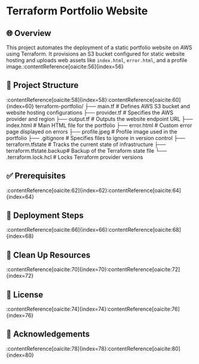 # Terraform Portfolio Website

## 🌐 Overview

This project automates the deployment of a static portfolio website on AWS using Terraform. It provisions an S3 bucket configured for static website hosting and uploads web assets like `index.html`, `error.html`, and a profile image.:contentReference[oaicite:56]{index=56}

## 📁 Project Structure

:contentReference[oaicite:58]{index=58}:contentReference[oaicite:60]{index=60}
terraform-portfolio/
├── main.tf                 # Defines AWS S3 bucket and website hosting configurations
├── provider.tf             # Specifies the AWS provider and region
├── output.tf               # Outputs the website endpoint URL
├── index.html              # Main HTML file for the portfolio
├── error.html              # Custom error page displayed on errors
├── profile.jpeg            # Profile image used in the portfolio
├── .gitignore              # Specifies files to ignore in version control
├── terraform.tfstate       # Tracks the current state of infrastructure
├── terraform.tfstate.backup# Backup of the Terraform state file
└── .terraform.lock.hcl     # Locks Terraform provider versions

## ✅ Prerequisites

:contentReference[oaicite:62]{index=62}:contentReference[oaicite:64]{index=64}

## 🚀 Deployment Steps

:contentReference[oaicite:66]{index=66}:contentReference[oaicite:68]{index=68}

## 🧹 Clean Up Resources

:contentReference[oaicite:70]{index=70}:contentReference[oaicite:72]{index=72}

## 📄 License

:contentReference[oaicite:74]{index=74}:contentReference[oaicite:76]{index=76}

## 🙌 Acknowledgements

:contentReference[oaicite:78]{index=78}:contentReference[oaicite:80]{index=80}

